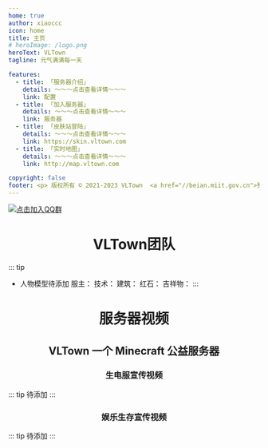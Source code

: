 ```yaml
---
home: true
author: xiaoccc
icon: home
title: 主页
# heroImage: /logo.png
heroText: VLTown
tagline: 元气满满每一天

features:
  - title: 「服务器介绍」
    details: ～～～点击查看详情～～～
    link: 配置
  - title: 「加入服务器」
    details: ～～～点击查看详情～～～
    link: 服务器
  - title: 「皮肤站登陆」
    details: ～～～点击查看详情～～～
    link: https://skin.vltown.com
  - title: 「实时地图」
    details: ～～～点击查看详情～～～
    link: http://map.vltown.com

copyright: false
footer: <p> 版权所有 © 2021-2023 VLTown  <a href="//beian.miit.gov.cn">豫ICP备2023014806号-1</a></p>
---
```

<!-- ###### <div align="center" color="RED">点击上面模块跳转详情页～</div> -->


[![点击加入QQ群](https://img.shields.io/badge/QQ%20Group-658504806-12B7F5?logo=tencent-qq)](https://jq.qq.com/?_wv=1027&k=bgiT4nsX)

# <div align="center">VLTown团队</div>
::: tip
- 人物模型待添加
服主：
技术：
建筑：
红石：
吉祥物：
:::

# <div align="center">服务器视频</div>

## <div align="center">VLTown 一个 Minecraft 公益服务器</div>

### <div align="center">生电服宣传视频</div>
<!-- ###### <video src="/VLTown.mp4" width="640" height="360" preload="auto">抱歉，无法加载视频。</video> -->
::: tip
待添加
:::

### <div align="center">娱乐生存宣传视频</div>
<!-- ###### <video src="/yl.mp4" width="640" height="360" poster="/yl.jpg" preload="auto">抱歉，无法加载视频。</video> -->
::: tip
待添加
:::